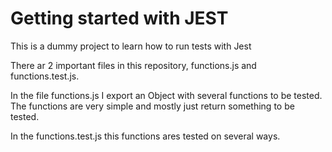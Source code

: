 # Getting started with JEST
This is a dummy project to learn how to run tests with Jest

There ar 2 important files in this repository, functions.js and functions.test.js.

In the file functions.js I export an Object with several functions to be tested. The functions are very simple and mostly just return something to be tested. 

In the functions.test.js this functions ares tested on several ways. 
